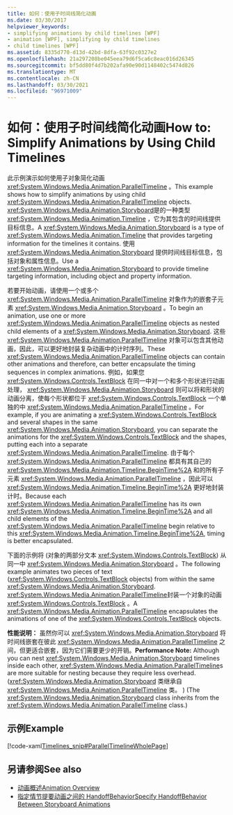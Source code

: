 ```yaml
---
title: 如何：使用子时间线简化动画
ms.date: 03/30/2017
helpviewer_keywords:
- simplifying animations by child timelines [WPF]
- animation [WPF], simplifying by child timelines
- child timelines [WPF]
ms.assetid: 8335d770-d13d-42bd-8dfa-63f92c0327e2
ms.openlocfilehash: 21a297208be045eea79d6f5ca6c8eac016d26345
ms.sourcegitcommit: bf5dd80f4d7b202afa90e90d1148402c5474d826
ms.translationtype: MT
ms.contentlocale: zh-CN
ms.lasthandoff: 03/30/2021
ms.locfileid: "96971009"
---
```

# <a name="how-to-simplify-animations-by-using-child-timelines"></a><span data-ttu-id="f1f1a-102">如何：使用子时间线简化动画</span><span class="sxs-lookup"><span data-stu-id="f1f1a-102">How to: Simplify Animations by Using Child Timelines</span></span>
<span data-ttu-id="f1f1a-103">此示例演示如何使用子对象简化动画 <xref:System.Windows.Media.Animation.ParallelTimeline> 。</span><span class="sxs-lookup"><span data-stu-id="f1f1a-103">This example shows how to simplify animations by using child <xref:System.Windows.Media.Animation.ParallelTimeline> objects.</span></span> <span data-ttu-id="f1f1a-104"><xref:System.Windows.Media.Animation.Storyboard>是的一种类型 <xref:System.Windows.Media.Animation.Timeline> ，它为其包含的时间线提供目标信息。</span><span class="sxs-lookup"><span data-stu-id="f1f1a-104">A <xref:System.Windows.Media.Animation.Storyboard> is a type of <xref:System.Windows.Media.Animation.Timeline> that provides targeting information for the timelines it contains.</span></span> <span data-ttu-id="f1f1a-105">使用 <xref:System.Windows.Media.Animation.Storyboard> 提供时间线目标信息，包括对象和属性信息。</span><span class="sxs-lookup"><span data-stu-id="f1f1a-105">Use a <xref:System.Windows.Media.Animation.Storyboard> to provide timeline targeting information, including object and property information.</span></span>  
  
 <span data-ttu-id="f1f1a-106">若要开始动画，请使用一个或多个 <xref:System.Windows.Media.Animation.ParallelTimeline> 对象作为的嵌套子元素 <xref:System.Windows.Media.Animation.Storyboard> 。</span><span class="sxs-lookup"><span data-stu-id="f1f1a-106">To begin an animation, use one or more <xref:System.Windows.Media.Animation.ParallelTimeline> objects as nested child elements of a <xref:System.Windows.Media.Animation.Storyboard>.</span></span> <span data-ttu-id="f1f1a-107">这些 <xref:System.Windows.Media.Animation.ParallelTimeline> 对象可以包含其他动画，因此，可以更好地封装复杂动画中的计时序列。</span><span class="sxs-lookup"><span data-stu-id="f1f1a-107">These <xref:System.Windows.Media.Animation.ParallelTimeline> objects can contain other animations and therefore, can better encapsulate the timing sequences in complex animations.</span></span> <span data-ttu-id="f1f1a-108">例如，如果您 <xref:System.Windows.Controls.TextBlock> 在同一中对一个和多个形状进行动画处理， <xref:System.Windows.Media.Animation.Storyboard> 则可以将和形状的动画分离，使每个形状都位于 <xref:System.Windows.Controls.TextBlock> 一个单独的中 <xref:System.Windows.Media.Animation.ParallelTimeline> 。</span><span class="sxs-lookup"><span data-stu-id="f1f1a-108">For example, if you are animating a <xref:System.Windows.Controls.TextBlock> and several shapes in the same <xref:System.Windows.Media.Animation.Storyboard>, you can separate the animations for the <xref:System.Windows.Controls.TextBlock> and the shapes, putting each into a separate <xref:System.Windows.Media.Animation.ParallelTimeline>.</span></span> <span data-ttu-id="f1f1a-109">由于每个 <xref:System.Windows.Media.Animation.ParallelTimeline> 都具有其自己的 <xref:System.Windows.Media.Animation.Timeline.BeginTime%2A> 和的所有子元素 <xref:System.Windows.Media.Animation.ParallelTimeline> ，因此可以 <xref:System.Windows.Media.Animation.Timeline.BeginTime%2A> 更好地封装计时。</span><span class="sxs-lookup"><span data-stu-id="f1f1a-109">Because each <xref:System.Windows.Media.Animation.ParallelTimeline> has its own <xref:System.Windows.Media.Animation.Timeline.BeginTime%2A> and all child elements of the <xref:System.Windows.Media.Animation.ParallelTimeline> begin relative to this <xref:System.Windows.Media.Animation.Timeline.BeginTime%2A>, timing is better encapsulated.</span></span>  
  
 <span data-ttu-id="f1f1a-110">下面的示例将 (对象的两部分文本 <xref:System.Windows.Controls.TextBlock>) 从同一中 <xref:System.Windows.Media.Animation.Storyboard> 。</span><span class="sxs-lookup"><span data-stu-id="f1f1a-110">The following example animates two pieces of text (<xref:System.Windows.Controls.TextBlock> objects) from within the same <xref:System.Windows.Media.Animation.Storyboard>.</span></span> <span data-ttu-id="f1f1a-111"><xref:System.Windows.Media.Animation.ParallelTimeline>封装一个对象的动画 <xref:System.Windows.Controls.TextBlock> 。</span><span class="sxs-lookup"><span data-stu-id="f1f1a-111">A <xref:System.Windows.Media.Animation.ParallelTimeline> encapsulates the animations of one of the <xref:System.Windows.Controls.TextBlock> objects.</span></span>  
  
 <span data-ttu-id="f1f1a-112">**性能说明：** 虽然你可以 <xref:System.Windows.Media.Animation.Storyboard> 将时间线嵌套在彼此 <xref:System.Windows.Media.Animation.ParallelTimeline> 之间，但更适合嵌套，因为它们需要更少的开销。</span><span class="sxs-lookup"><span data-stu-id="f1f1a-112">**Performance Note:** Although you can nest <xref:System.Windows.Media.Animation.Storyboard> timelines inside each other, <xref:System.Windows.Media.Animation.ParallelTimeline>s are more suitable for nesting because they require less overhead.</span></span> <span data-ttu-id="f1f1a-113"> (<xref:System.Windows.Media.Animation.Storyboard> 类继承自 <xref:System.Windows.Media.Animation.ParallelTimeline> 类。 ) </span><span class="sxs-lookup"><span data-stu-id="f1f1a-113">(The <xref:System.Windows.Media.Animation.Storyboard> class inherits from the <xref:System.Windows.Media.Animation.ParallelTimeline> class.)</span></span>  
  
## <a name="example"></a><span data-ttu-id="f1f1a-114">示例</span><span class="sxs-lookup"><span data-stu-id="f1f1a-114">Example</span></span>  
 [!code-xaml[Timelines_snip#ParallelTimelineWholePage](~/samples/snippets/csharp/VS_Snippets_Wpf/Timelines_snip/CS/ParallelTimelineExample.xaml#paralleltimelinewholepage)]  
  
## <a name="see-also"></a><span data-ttu-id="f1f1a-115">另请参阅</span><span class="sxs-lookup"><span data-stu-id="f1f1a-115">See also</span></span>

- [<span data-ttu-id="f1f1a-116">动画概述</span><span class="sxs-lookup"><span data-stu-id="f1f1a-116">Animation Overview</span></span>](animation-overview.md)
- [<span data-ttu-id="f1f1a-117">指定情节提要动画之间的 HandoffBehavior</span><span class="sxs-lookup"><span data-stu-id="f1f1a-117">Specify HandoffBehavior Between Storyboard Animations</span></span>](how-to-specify-handoffbehavior-between-storyboard-animations.md)
